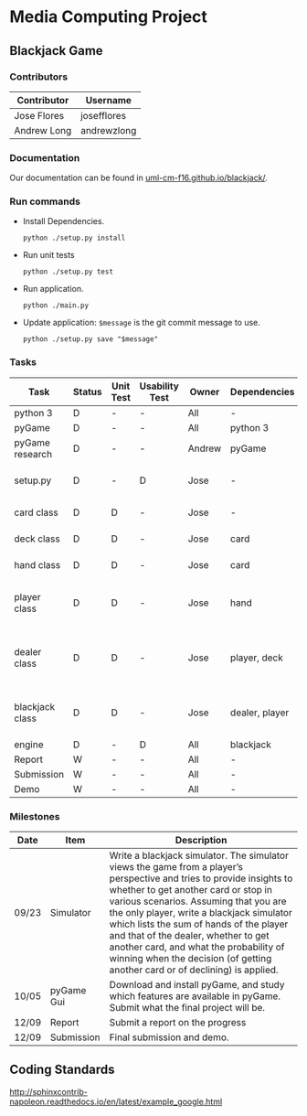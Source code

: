 # Media Computing Project

## Blackjack Game

### Contributors

Contributor | Username
------------|------------
Jose Flores | josefflores
Andrew Long | andrewzlong

### Documentation
Our documentation can be found in [uml-cm-f16.github.io/blackjack/](https://uml-cm-f16.github.io/blackjack/).

### Run commands

+ Install Dependencies.

  `python ./setup.py install`

+ Run unit tests

  `python ./setup.py test`

+ Run application.

  `python ./main.py`

+ Update application: `$message` is the git commit message to use.

  `python ./setup.py save "$message"`

### Tasks

Task            | Status | Unit Test | Usability Test | Owner  | Dependencies      | Note
----------------|--------|-----------|----------------|--------|-------------------|---------------
python 3        | D      | -         | -              | All    | -                 | Dependency.
pyGame          | D      | -         | -              | All    |  python 3         | Dependency.
pyGame research | D      | -         | -              | Andrew |  pyGame           | Learn about to pyGame.
setup.py        | D      | -         | D              | Jose   |  -                | Installs and upgrades dependencies.
card class      | D      | D         | -              | Jose   |  -                | A playing card.
deck class      | D      | D         | -              | Jose   |  card             | A deck of Playing cards.
hand class      | D      | D         | -              | Jose   |  card             | A hand of cards.
player class    | D      | D         | -              | Jose   |  hand             | Extends a hand of cards, to make a player.
dealer class    | D      | D         | -              | Jose   |  player, deck     | Extends a player by giving them deck access methods.
blackjack class | D      | D         | -              | Jose   |  dealer, player   | The blackjack game rules applied to a dealer.
engine          | D      | -         | D              | All    |  blackjack        | -
Report          | W      | -         | -              | All    |  -                | -
Submission      | W      | -         | -              | All    |  -                | -
Demo            | W      | -         | -              | All    |  -                | -

### Milestones
Date  | Item | Description
------|------|------------
09/23 | Simulator | Write a blackjack simulator. The simulator views the game from a player’s perspective and tries to provide insights to whether to get another card or stop in various scenarios. Assuming that you are the only player, write a blackjack simulator which lists the sum of hands of the player and that of the dealer, whether to get another card, and what the probability of winning when the decision (of getting another card or of declining) is applied.
10/05 | pyGame Gui | Download and install pyGame, and study which features are available in pyGame. Submit what the final project will be.
12/09 | Report | Submit a report on the progress
12/09 | Submission | Final submission and demo.

## Coding Standards
http://sphinxcontrib-napoleon.readthedocs.io/en/latest/example_google.html






